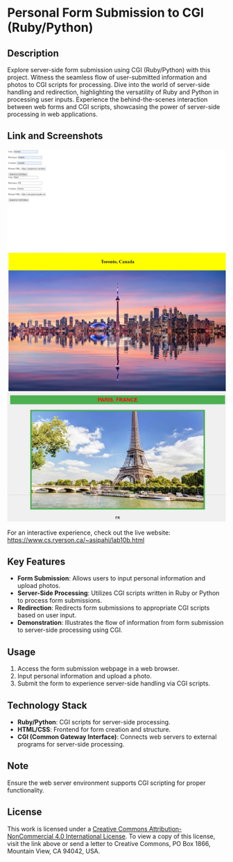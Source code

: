 # Personal Form Submission to CGI (Ruby/Python)


## Description
Explore server-side form submission using CGI (Ruby/Python) with this project. Witness the seamless flow of user-submitted information and photos to CGI scripts for processing. Dive into the world of server-side handling and redirection, highlighting the versatility of Ruby and Python in processing user inputs. Experience the behind-the-scenes interaction between web forms and CGI scripts, showcasing the power of server-side processing in web applications.

## Link and Screenshots
![Form Submission](sscreenshot1.jpeg)
![Form Submission](sscreenshot2.jpeg)
![Form Submission](sscreenshot3.jpeg)


For an interactive experience, check out the live website: https://www.cs.ryerson.ca/~asipahi/lab10b.html

## Key Features
- **Form Submission**: Allows users to input personal information and upload photos.
- **Server-Side Processing**: Utilizes CGI scripts written in Ruby or Python to process form submissions.
- **Redirection**: Redirects form submissions to appropriate CGI scripts based on user input.
- **Demonstration**: Illustrates the flow of information from form submission to server-side processing using CGI.

## Usage
1. Access the form submission webpage in a web browser.
2. Input personal information and upload a photo.
3. Submit the form to experience server-side handling via CGI scripts.

## Technology Stack
- **Ruby/Python**: CGI scripts for server-side processing.
- **HTML/CSS**: Frontend for form creation and structure.
- **CGI (Common Gateway Interface)**: Connects web servers to external programs for server-side processing.


## Note
Ensure the web server environment supports CGI scripting for proper functionality.

## License
This work is licensed under a [Creative Commons Attribution-NonCommercial 4.0 International License](http://creativecommons.org/licenses/by-nc/4.0/). To view a copy of this license, visit the link above or send a letter to Creative Commons, PO Box 1866, Mountain View, CA 94042, USA.
